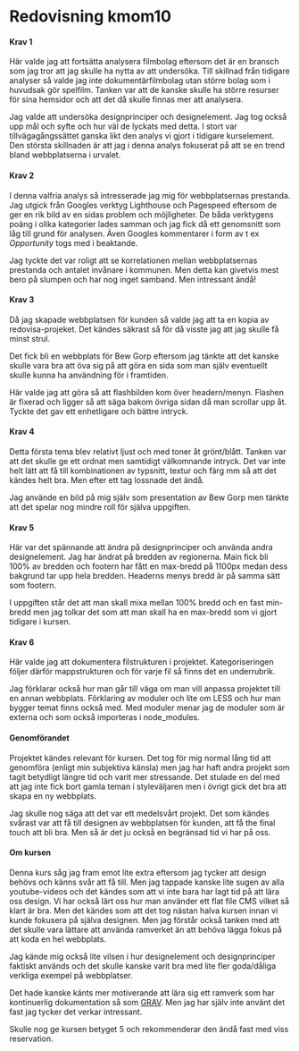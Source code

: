 ---
---
Redovisning kmom10
=========================

#### Krav 1
Här valde jag att fortsätta analysera filmbolag eftersom det är en bransch som jag tror att jag skulle ha nytta av att undersöka. Till skillnad från tidigare analyser så valde jag inte dokumentärfilmbolag utan större bolag som i huvudsak gör spelfilm. Tanken var att de kanske skulle ha större resurser för sina hemsidor och att det då skulle finnas mer att analysera.

Jag valde att undersöka designprinciper och designelement. Jag tog också upp mål och syfte och hur väl de lyckats med detta. I stort var tillvägagångssättet ganska likt den analys vi gjort i tidigare kurselement. Den största skillnaden är att jag i denna analys fokuserat på att se en trend bland webbplatserna i urvalet.

#### Krav 2
I denna valfria analys så intresserade jag mig för webbplatsernas prestanda. Jag utgick från Googles verktyg Lighthouse och Pagespeed eftersom de ger en rik bild av en sidas problem och möjligheter. De båda verktygens poäng i olika kategorier lades samman och jag fick då ett genomsnitt som låg till grund för analysen. Även Googles kommentarer i form av t ex *Opportunity* togs med i beaktande.

Jag tyckte det var roligt att se korrelationen mellan webbplatsernas prestanda och antalet invånare i kommunen. Men detta kan givetvis mest bero på slumpen och har nog inget samband. Men intressant ändå!


#### Krav 3
Då jag skapade webbplatsen för kunden så valde jag att ta en kopia av redovisa-projeket. Det kändes säkrast så för då visste jag att jag skulle få minst strul.

Det fick bli en webbplats för Bew Gorp eftersom jag tänkte att det kanske skulle vara bra att öva sig på att göra en sida som man själv eventuellt skulle kunna ha användning för i framtiden. 

Här valde jag att göra så att flashbilden kom över headern/menyn. Flashen är fixerad och ligger så att säga bakom övriga sidan då man scrollar upp åt. Tyckte det gav ett enhetligare och bättre intryck.

#### Krav 4
Detta första tema blev relativt ljust och med toner åt grönt/blått. Tanken var att det skulle ge ett ordnat men samtidigt välkomnande intryck. Det var inte helt lätt att få till kombinationen av typsnitt, textur och färg mm så att det kändes helt bra. Men efter ett tag lossnade det ändå.

Jag använde en bild på mig själv som presentation av Bew Gorp men tänkte att det spelar nog mindre roll för själva uppgiften. 

#### Krav 5
Här var det spännande att ändra på designprinciper och använda andra designelement. Jag har ändrat på bredden av regionerna. Main fick bli 100% av bredden och footern har fått en max-bredd på 1100px medan dess bakgrund tar upp hela bredden. Headerns menys bredd är på samma sätt som footern.

I uppgiften står det att man skall mixa mellan 100% bredd och en fast min-bredd men jag tolkar det som att man skall ha en max-bredd som vi gjort tidigare i kursen.

#### Krav 6
Här valde jag att dokumentera filstrukturen i projektet. Kategoriseringen följer därför mappstrukturen och för varje fil så finns det en underrubrik.

Jag förklarar också hur man går till väga om man vill anpassa projektet till en annan webbplats. Förklaring av moduler och lite om LESS och hur man bygger temat finns också med. Med moduler menar jag de moduler som är externa och som också importeras i node_modules.

#### Genomförandet
Projektet kändes relevant för kursen. Det tog för mig normal lång tid att genomföra (enligt min subjektiva känsla) men jag har haft andra projekt som tagit betydligt längre tid och varit mer stressande. Det stulade en del med att jag inte fick bort gamla teman i styleväljaren men i övrigt gick det bra att skapa en ny webbplats. 

Jag skulle nog säga att det var ett medelsvårt projekt. Det som kändes svårast var att få till designen av webbplatsen för kunden, att få the final touch att bli bra. Men så är det ju också en begränsad tid vi har på oss.

#### Om kursen
Denna kurs såg jag fram emot lite extra eftersom jag tycker att design behövs och känns svår att få till. Men jag tappade kanske lite sugen av alla youtube-videos och det kändes som att vi inte bara har lagt tid på att lära oss design. Vi har också lärt oss hur man använder ett flat file CMS vilket så klart är bra. Men det kändes som att det tog nästan halva kursen innan vi kunde fokusera på själva designen. Men jag förstår också tanken med att det skulle vara lättare att använda ramverket än att behöva lägga fokus på att koda en hel webbplats.

Jag kände mig också lite vilsen i hur designelement och designprinciper faktiskt används och det skulle kanske varit bra med lite fler goda/dåliga verkliga exempel på webbplatser.

Det hade kanske känts mer motiverande att lära sig ett ramverk som har kontinuerlig dokumentation så som [GRAV](https://getgrav.org/). Men jag har själv inte använt det fast jag tycker det verkar intressant.

Skulle nog ge kursen betyget 5 och rekommenderar den ändå fast med viss reservation.
